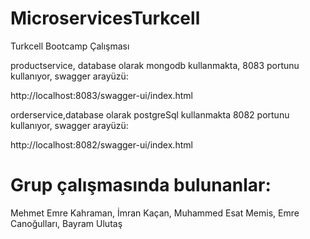 # MicroservicesTurkcell
Turkcell Bootcamp Çalışması

productservice, database olarak mongodb kullanmakta, 8083 portunu kullanıyor, swagger arayüzü:

http://localhost:8083/swagger-ui/index.html

orderservice,database olarak postgreSql kullanmakta 8082 portunu kullanıyor, swagger arayüzü:

http://localhost:8082/swagger-ui/index.html





# Grup çalışmasında bulunanlar:
Mehmet Emre Kahraman, İmran Kaçan, Muhammed Esat Memis, Emre Canoğulları, Bayram Ulutaş